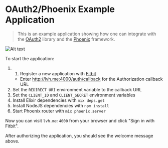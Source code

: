 # OAuth2/Phoenix Example Application

> This is an example application showing how one can integrate with the
> [OAuth2](https://github.com/scrogson/oauth2) library and
> the [Phoenix](https://github.com/phoenixframework/phoenix) framework.

![Alt text](https://monosnap.com/file/PahR5zCiU9EapeRyuvAKn1AyTitp1p.png)

To start the application:

1. 1. Register a new application with [Fitbit](https://dev.fitbit.com/apps)
    - Enter http://lvh.me:4000/auth/callback for the Authorization callback URL
2. Set the `REDIRECT_URI` environment variable to the callback URL
3. Set the `CLIENT_ID` and `CLIENT_SECRET` environment variables
4. Install Elixir dependencies with `mix deps.get`
5. Install NodeJS dependencies with `npm install`
6. Start Phoenix router with `mix phoenix.server`

Now you can visit `lvh.me:4000` from your browser and click "Sign in with
Fitbit".

After authorizing the application, you should see the welcome message above.
